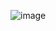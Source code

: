 ![image](https://github.com/shreejan-shrestha/JS-DOM-Manipulation/assets/79634187/ee4a2c36-4d4a-4172-aae5-547bcaf1c453)
